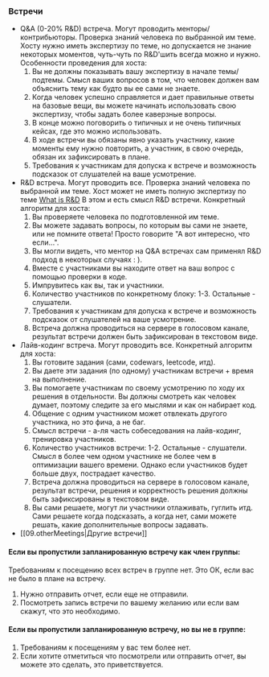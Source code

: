 ### Встречи

+ Q&A (0-20% R&D) встреча. Могут проводить менторы/контрибьюторы.
   Проверка знаний человека по выбранной им теме.
   Хосту нужно иметь экспертизу по теме, но допускается не знание некоторых моментов,
   чуть-чуть по R&D'шить всегда можно и нужно.
   Особенности проведения для хоста:
   1. Вы не должны показывать вашу экспертизу в начале темы/подтемы.
       Смысл ваших вопросов в том, что человек должен вам объяснить тему как будто вы ее сами не знаете.
   2. Когда человек успешно справляется и дает правильные ответы на базовые вещи,
       вы можете начинать использовать свою экспертизу, чтобы задать более каверзные вопросы.
   3. В конце можно поговорить о типичных и не очень типичных кейсах, где это можно использовать.
   4. В ходе встречи вы обязаны явно указать участнику, какие моменты ему нужно повторить,
       а участник, в свою очередь, обязан их зафиксировать в плане.
   5. Требования к участникам для допуска к встрече и
       возможность подсказок от слушателей на ваше усмотрение.
+ R&D встреча. Могут проводить все.
   Проверка знаний человека по выбранной им теме.
   Хост может не иметь полную экспертизу по теме [What is R&D](https://forrestbrown.co.uk/news/what-is-r-and-d/)
   В этом и есть смысл R&D встречи. Конкретный алгоритм для хоста:
   1. Вы проверяете человека по подготовленной им теме.
   2. Вы можете задавать вопросы, по которым вы сами не знаете, или не помните
       ответа! Просто говорите "А вот интересно, что если...".
   3. Вы могли видеть, что ментор на Q&A встречах сам применял R&D подход в некоторых случаях : ).
   4. Вместе с участниками вы находите ответ на ваш вопрос с помощью проверки в коде.
   5. Импрувитесь как вы, так и участники.
   6. Количество участников по конкретному блоку: 1-3. Остальные - слушатели.
   7. Требования к участникам для допуска к встрече и
       возможность подсказок от слушателей на ваше усмотрение.
   8. Встреча должна проводиться на сервере в голосовом канале,
       результат встречи должен быть зафиксирован в текстовом виде.
+ Лайв-кодинг встреча. Могут проводить все.
   Конкретный алгоритм для хоста:
   1. Вы готовите задания (сами, codewars, leetcode, итд).
   2. Вы даете эти задания (по одному) участникам встречи + время на выполнение.
   3. Вы помогаете участникам по своему усмотрению по ходу их решения в отдельности.
       Вы должны смотреть как человек думает, поэтому следите за его мыслями и как он набирает код.
   4. Общение с одним участником может отвлекать другого участника, но это фича, а не баг.
   5. Смысл встречи - а-ля часть собеседования на лайв-кодинг, тренировка участников.
   6. Количество участников встречи: 1-2. Остальные - слушатели.
       Смысл в более чем одном участнике не более чем в оптимизации вашего времени.
       Однако если участников будет больше двух, пострадает качество.
   7. Встреча должна проводиться на сервере в голосовом канале,
       результат встречи, решения и корректность решения должны быть зафиксированы в текстовом виде.
   8. Вы сами решаете, могут ли участники отлаживать, гуглить итд. Сами решаете когда подсказать,
       а когда нет, сами можете решать, какие дополнительные вопросы задавать.
+ [[09.otherMeetings|Другие встречи]]

#### Если вы пропустили запланированную встречу как член группы:
Требованиям к посещению всех встреч в группе нет. Это ОК, если вас не было в плане на встречу.
1. Нужно отправить отчет, если еще не отправили.
2. Посмотреть запись встречи по вашему желанию или если вам скажут, что это необходимо.

#### Если вы пропустили запланированную встречу, но вы не в группе:
1. Требованиям к посещениям у вас тем более нет.
2. Если хотите отметиться что посмотрели или отправить отчет, вы можете это сделать, это приветствуется.
